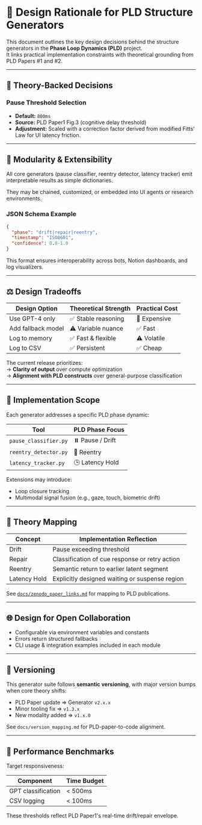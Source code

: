# 🧠 Design Rationale for PLD Structure Generators

This document outlines the key design decisions behind the structure generators in the **Phase Loop Dynamics (PLD)** project.  
It links practical implementation constraints with theoretical grounding from PLD Papers #1 and #2.

---

## 📘 Theory-Backed Decisions

### Pause Threshold Selection
- **Default:** `800ms`  
- **Source:** PLD Paper1 Fig.3 (cognitive delay threshold)  
- **Adjustment:** Scaled with a correction factor derived from modified Fitts' Law for UI latency friction.

---

## 🧩 Modularity & Extensibility

All core generators (pause classifier, reentry detector, latency tracker) emit interpretable results as simple dictionaries.

They may be chained, customized, or embedded into UI agents or research environments.

### JSON Schema Example
```json
{
  "phase": "drift|repair|reentry",
  "timestamp": "ISO8601",
  "confidence": 0.0-1.0
}
```
This format ensures interoperability across bots, Notion dashboards, and log visualizers.

---

## ⚖️ Design Tradeoffs

| Design Option     | Theoretical Strength | Practical Cost |
|------------------|----------------------|----------------|
| Use GPT-4 only    | ✅ Stable reasoning  | 💸 Expensive    |
| Add fallback model | ⚠️ Variable nuance  | ✅ Fast         |
| Log to memory     | ✅ Fast & flexible   | ⚠️ Volatile     |
| Log to CSV        | ✅ Persistent        | ✅ Cheap        |

The current release prioritizes:  
→ **Clarity of output** over compute optimization  
→ **Alignment with PLD constructs** over general-purpose classification

---

## 🔄 Implementation Scope

Each generator addresses a specific PLD phase dynamic:

| Tool                | PLD Phase Focus   |
|---------------------|------------------|
| `pause_classifier.py` | ⏸️ Pause / Drift    |
| `reentry_detector.py` | 🔁 Reentry          |
| `latency_tracker.py`  | 🕒 Latency Hold     |

Extensions may introduce:  
- Loop closure tracking  
- Multimodal signal fusion (e.g., gaze, touch, biometric drift)

---

## 🧭 Theory Mapping

| Concept         | Implementation Reflection                        |
|----------------|--------------------------------------------------|
| Drift           | Pause exceeding threshold                        |
| Repair          | Classification of cue response or retry action   |
| Reentry         | Semantic return to earlier latent segment        |
| Latency Hold    | Explicitly designed waiting or suspense region   |

See [`docs/zenodo_paper_links.md`](../docs/zenodo_paper_links.md) for mapping to PLD publications.

---

## 🌐 Design for Open Collaboration

- Configurable via environment variables and constants
- Errors return structured fallbacks
- CLI usage & integration examples included in each module

---

## 📜 Versioning

This generator suite follows **semantic versioning**, with major version bumps when core theory shifts:

- PLD Paper update ⇒ Generator `v2.x.x`  
- Minor tooling fix ⇒ `v1.3.x`  
- New modality added ⇒ `v1.x.0`

See `docs/version_mapping.md` for PLD-paper-to-code alignment.

---

## 🔬 Performance Benchmarks

Target responsiveness:

| Component        | Time Budget |
|------------------|-------------|
| GPT classification | < 500ms     |
| CSV logging        | < 100ms     |

These thresholds reflect PLD Paper1's real-time drift/repair envelope.
